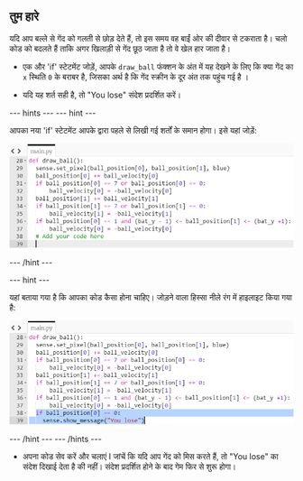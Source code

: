## तुम हारे

यदि आप बल्ले से गेंद को गलती से छोड़ देते हैं, तो इस समय वह बाईं ओर की दीवार से टकराता है। चलो कोड को बदलते हैं ताकि अगर खिलाड़ी से गेंद छूठ जाता है तो वे खेल हार जाता है।

+ एक और 'if' स्टेटमेंट जोड़ें, आपके `draw_ball` फंक्शन के अंत में यह देखने के लिए कि क्या गेंद का `x` स्थिति `0` के बराबर है, जिसका अर्थ है कि गेंद स्क्रीन के दूर अंत तक पहुंच गई है ।

+ यदि यह शर्त सही है, तो "You lose" संदेश प्रदर्शित करें।

--- hints --- --- hint ---

आपका नया 'if' स्टेटमेंट आपके द्वारा पहले से लिखी गई शर्तों के समान होगा। इसे यहां जोड़ें:

![You lose](images/lose-hint-add-code.png)

--- /hint ---

--- hint ---

यहां बताया गया है कि आपका कोड कैसा होना चाहिए। जोड़ने वाला हिस्सा नीले रंग में हाइलाइट किया गया है:

![You lose](images/you-lose-hint-solution.png)

--- /hint --- --- /hints ---

+ अपना कोड सेव करें और चलाएं I जांचें कि यदि आप गेंद को मिस करते हैं, तो "You lose" का संदेश दिखाई देता है की नहीं। संदेश प्रदर्शित होने के बाद गेम फिर से शुरू होगा।
